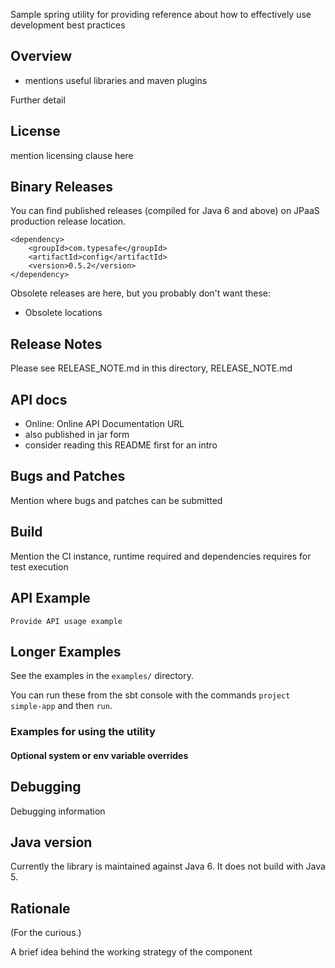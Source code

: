 Sample spring utility for providing reference about how to effectively use development best practices

## Overview

 - mentions useful libraries and maven plugins
 

Further detail

## License

mention licensing clause here

## Binary Releases

You can find published releases (compiled for Java 6 and above) on
JPaaS production release location.

    <dependency>
        <groupId>com.typesafe</groupId>
        <artifactId>config</artifactId>
        <version>0.5.2</version>
    </dependency>

Obsolete releases are here, but you probably don't want these:

 - Obsolete locations

## Release Notes

Please see RELEASE_NOTE.md in this directory,
RELEASE_NOTE.md

## API docs

 - Online: Online API Documentation URL
 - also published in jar form
 - consider reading this README first for an intro
 

## Bugs and Patches

Mention where bugs and patches can be submitted

## Build

Mention the CI instance, runtime required and dependencies requires for test execution

## API Example

    Provide API usage example

## Longer Examples

See the examples in the `examples/` directory.

You can run these from the sbt console with the commands `project
simple-app` and then `run`.

### Examples for using the utility


#### Optional system or env variable overrides

## Debugging

Debugging information

## Java version

Currently the library is maintained against Java 6. It does not
build with Java 5.

## Rationale

(For the curious.)

A brief idea behind the working strategy of the component
